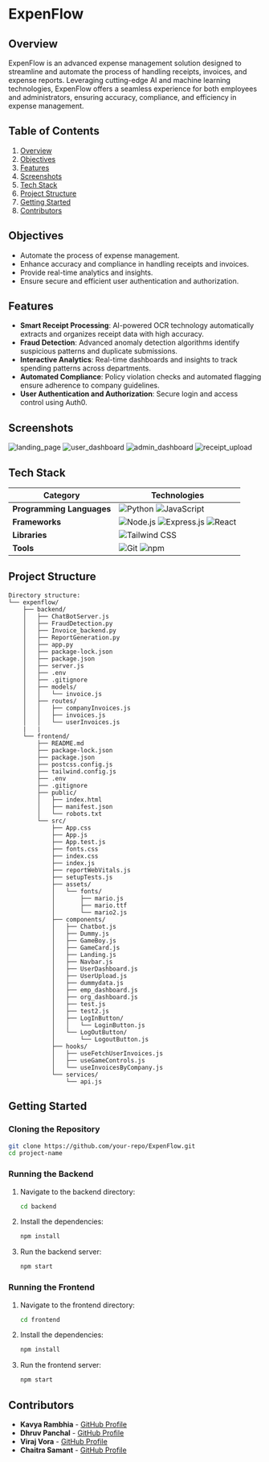 # ExpenFlow

## Overview

ExpenFlow is an advanced expense management solution designed to streamline and automate the process of handling receipts, invoices, and expense reports. Leveraging cutting-edge AI and machine learning technologies, ExpenFlow offers a seamless experience for both employees and administrators, ensuring accuracy, compliance, and efficiency in expense management.

## Table of Contents

1. [Overview](#overview)
2. [Objectives](#objectives)
3. [Features](#features)
4. [Screenshots](#screenshots)
5. [Tech Stack](#tech-stack)
6. [Project Structure](#project-structure)
7. [Getting Started](#getting-started)
8. [Contributors](#contributors)

## Objectives

- Automate the process of expense management.
- Enhance accuracy and compliance in handling receipts and invoices.
- Provide real-time analytics and insights.
- Ensure secure and efficient user authentication and authorization.

## Features

- **Smart Receipt Processing**: AI-powered OCR technology automatically extracts and organizes receipt data with high accuracy.
- **Fraud Detection**: Advanced anomaly detection algorithms identify suspicious patterns and duplicate submissions.
- **Interactive Analytics**: Real-time dashboards and insights to track spending patterns across departments.
- **Automated Compliance**: Policy violation checks and automated flagging ensure adherence to company guidelines.
- **User Authentication and Authorization**: Secure login and access control using Auth0.

## Screenshots

![landing_page](https://github.com/user-attachments/assets/b875d327-d8f0-41cb-8569-13abaac6036f)
![user_dashboard](https://github.com/user-attachments/assets/7e2227c4-8966-4d71-a543-ef1a2af61c88)
![admin_dashboard](https://github.com/user-attachments/assets/45ba1436-fb29-450a-8ef1-36efadb6711b)
![receipt_upload](https://github.com/user-attachments/assets/9178004f-8574-4958-a7d2-3ea85214079f)

## Tech Stack

| Category                     | Technologies                                                                 |
|------------------------------|------------------------------------------------------------------------------|
| **Programming Languages**    | ![Python](https://img.shields.io/badge/Python-3776AB?style=for-the-badge&logo=python&logoColor=white) ![JavaScript](https://img.shields.io/badge/JavaScript-F7DF1E?style=for-the-badge&logo=javascript&logoColor=black) |
| **Frameworks**               | ![Node.js](https://img.shields.io/badge/Node.js-339933?style=for-the-badge&logo=node-dot-js&logoColor=white) ![Express.js](https://img.shields.io/badge/Express.js-000000?style=for-the-badge&logo=express&logoColor=white) ![React](https://img.shields.io/badge/React-61DAFB?style=for-the-badge&logo=react&logoColor=black) |
| **Libraries**                | ![Tailwind CSS](https://img.shields.io/badge/Tailwind_CSS-38B2AC?style=for-the-badge&logo=tailwind-css&logoColor=white) |
| **Tools**                    | ![Git](https://img.shields.io/badge/Git-F05032?style=for-the-badge&logo=git&logoColor=white) ![npm](https://img.shields.io/badge/npm-CB3837?style=for-the-badge&logo=npm&logoColor=white) |

## Project Structure

```
Directory structure:
└── expenflow/
    ├── backend/
    │   ├── ChatBotServer.js
    │   ├── FraudDetection.py
    │   ├── Invoice_backend.py
    │   ├── ReportGeneration.py
    │   ├── app.py
    │   ├── package-lock.json
    │   ├── package.json
    │   ├── server.js
    │   ├── .env
    │   ├── .gitignore
    │   ├── models/
    │   │   └── invoice.js
    │   ├── routes/
    │   │   ├── companyInvoices.js
    │   │   ├── invoices.js
    │   │   └── userInvoices.js
    |   |
    └── frontend/
        ├── README.md
        ├── package-lock.json
        ├── package.json
        ├── postcss.config.js
        ├── tailwind.config.js
        ├── .env
        ├── .gitignore
        ├── public/
        │   ├── index.html
        │   ├── manifest.json
        │   └── robots.txt
        └── src/
            ├── App.css
            ├── App.js
            ├── App.test.js
            ├── fonts.css
            ├── index.css
            ├── index.js
            ├── reportWebVitals.js
            ├── setupTests.js
            ├── assets/
            │   └── fonts/
            │       ├── mario.js
            │       ├── mario.ttf
            │       └── mario2.js
            ├── components/
            │   ├── Chatbot.js
            │   ├── Dummy.js
            │   ├── GameBoy.js
            │   ├── GameCard.js
            │   ├── Landing.js
            │   ├── Navbar.js
            │   ├── UserDashboard.js
            │   ├── UserUpload.js
            │   ├── dummydata.js
            │   ├── emp_dashboard.js
            │   ├── org_dashboard.js
            │   ├── test.js
            │   ├── test2.js
            │   ├── LogInButton/
            │   │   └── LoginButton.js
            │   └── LogOutButton/
            │       └── LogoutButton.js
            ├── hooks/
            │   ├── useFetchUserInvoices.js
            │   ├── useGameControls.js
            │   └── useInvoicesByCompany.js
            └── services/
                └── api.js

```

## Getting Started

### Cloning the Repository

```sh
git clone https://github.com/your-repo/ExpenFlow.git
cd project-name
```

### Running the Backend

1. Navigate to the backend directory:
    ```sh
    cd backend
    ```

2. Install the dependencies:
    ```sh
    npm install
    ```

3. Run the backend server:
    ```sh
    npm start
    ```

### Running the Frontend

1. Navigate to the frontend directory:
    ```sh
    cd frontend
    ```

2. Install the dependencies:
    ```sh
    npm install
    ```

3. Run the frontend server:
    ```sh
    npm start
    ```

## Contributors

- **Kavya Rambhia** - [GitHub Profile](https://github.com/kavya-r30)
- **Dhruv Panchal** - [GitHub Profile](https://github.com/dhruvp18)
- **Viraj Vora** - [GitHub Profile](https://github.com/viraj200524)
- **Chaitra Samant** - [GitHub Profile](https://github.com/chaitra-samant)
